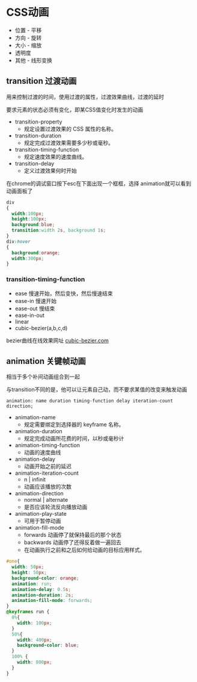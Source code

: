 # CSS动画
 - 位置 - 平移
 - 方向 - 旋转
 - 大小 - 缩放
 - 透明度
 - 其他 - 线形变换


## transition 过渡动画
用来控制过渡的时间，使用过渡的属性，过渡效果曲线，过渡的延时

要求元素的状态必须有变化，即某CSS值变化时发生的动画

 - transition-property   
   - 规定设置过渡效果的 CSS 属性的名称。
 - transition-duration   
   - 规定完成过渡效果需要多少秒或毫秒。
 - transition-timing-function  	
   - 规定速度效果的速度曲线。
 - transition-delay      
   - 定义过渡效果何时开始


在chrome的调试窗口按下esc在下面出现一个框框，选择 animation就可以看到动画面板了
```css
div
{
  width:100px;
  height:100px;
  background:blue;
  transition:width 2s, background 1s;
}
div:hover
{
  background:orange;
  width:300px;
}
```

### transition-timing-function
 - ease  慢速开始，然后变快，然后慢速结束
 - ease-in 慢速开始
 - ease-out 慢结束
 - ease-in-out 
 - linear
 - cubic-bezier(a,b,c,d)

bezier曲线在线效果网址 [cubic-bezier.com](http://cubic-bezier.com)



## animation 关键帧动画
相当于多个补间动画组合到一起

与transition不同的是，他可以让元素自己动，而不要求某值的改变来触发动画

`animation: name duration timing-function delay iteration-count direction;`

 - animation-name
   - 规定需要绑定到选择器的 keyframe 名称。
 - animation-duration
   - 规定完成动画所花费的时间，以秒或毫秒计
 - animation-timing-function
   - 动画的速度曲线
 - animation-delay
   - 动画开始之前的延迟
 - animation-iteration-count
   - n | infinit
   - 动画应该播放的次数
 - animation-direction
   - normal | alternate
   - 是否应该轮流反向播放动画
 - animation-play-state
   - 可用于暂停动画
 - animation-fill-mode 
   - forwards 动画停了就保持最后的那个状态
   - backwards 动画停了还得反着做一遍回去
   - 在动画执行之前和之后如何给动画的目标应用样式。

```css
#one{
  width: 50px;
  height: 50px;
  background-color: orange;
  animation: run;
  animation-delay: 0.5s;
  animation-duration: 2s;
  animation-fill-mode: forwards;
}
@keyframes run {
  0%{
    width: 100px;
  }
  50%{
    width: 400px;
    background-color: blue;
  }
  100% {
    width: 800px;
  }
}
```